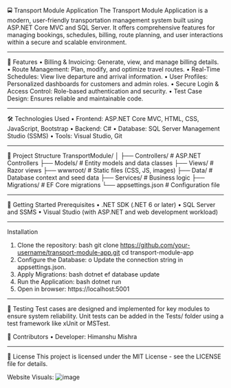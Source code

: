 🚍 Transport Module Application
The Transport Module Application is a modern, user-friendly transportation management system built using ASP.NET Core MVC and SQL Server. It offers comprehensive features for managing bookings, schedules, billing, route planning, and user interactions within a secure and scalable environment.
________________________________________

📌 Features
•	Billing & Invoicing: Generate, view, and manage billing details.
•	Route Management: Plan, modify, and optimize travel routes.
•	Real-Time Schedules: View live departure and arrival information.
•	User Profiles: Personalized dashboards for customers and admin roles.
•	Secure Login & Access Control: Role-based authentication and security.
•	Test Case Design: Ensures reliable and maintainable code.
________________________________________

🛠️ Technologies Used
•	Frontend: ASP.NET Core MVC, HTML, CSS, JavaScript, Bootstrap
•	Backend: C#
•	Database: SQL Server Management Studio (SSMS)
•	Tools: Visual Studio, Git

________________________________________
📁 Project Structure
TransportModule/
│
├── Controllers/           # ASP.NET Controllers
├── Models/                # Entity models and data classes
├── Views/                 # Razor views
├── wwwroot/               # Static files (CSS, JS, images)
├── Data/                  # Database context and seed data
├── Services/              # Business logic
├── Migrations/            # EF Core migrations
└── appsettings.json       # Configuration file
________________________________________

🚀 Getting Started
Prerequisites
•	.NET SDK (.NET 6 or later)
•	SQL Server and SSMS
•	Visual Studio (with ASP.NET and web development workload)

________________________________________
Installation
1.	Clone the repository:
bash
git clone https://github.com/your-username/transport-module-app.git
cd transport-module-app
2.	Configure the Database:
o	Update the connection string in appsettings.json.
3.	Apply Migrations:
bash
dotnet ef database update
4.	Run the Application:
bash
dotnet run
5.	Open in browser: https://localhost:5001

________________________________________
🧪 Testing
Test cases are designed and implemented for key modules to ensure system reliability. Unit tests can be added in the Tests/ folder using a test framework like xUnit or MSTest.

👥 Contributors
•	Developer: Himanshu Mishra
________________________________________

📃 License
This project is licensed under the MIT License - see the LICENSE file for details.


Website Visuals:
![image](https://github.com/user-attachments/assets/d04e7a52-89f1-422d-b9fe-66d826c27c7a)





